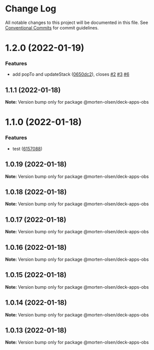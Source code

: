 # Change Log

All notable changes to this project will be documented in this file.
See [Conventional Commits](https://conventionalcommits.org) for commit guidelines.

# 1.2.0 (2022-01-19)


### Features

* add popTo and updateStack ([0650dc2](https://github.com/morten-olsen/deck/commit/0650dc28fe4c3d400e985d1d129ea6634298fbfa)), closes [#2](https://github.com/morten-olsen/deck/issues/2) [#3](https://github.com/morten-olsen/deck/issues/3) [#6](https://github.com/morten-olsen/deck/issues/6)





## 1.1.1 (2022-01-18)

**Note:** Version bump only for package @morten-olsen/deck-apps-obs





# 1.1.0 (2022-01-18)


### Features

* test ([6157088](https://github.com/morten-olsen/deck/commit/6157088b19fb758adc124a3411f4e9230a2a7fd7))





## 1.0.19 (2022-01-18)

**Note:** Version bump only for package @morten-olsen/deck-apps-obs





## 1.0.18 (2022-01-18)

**Note:** Version bump only for package @morten-olsen/deck-apps-obs





## 1.0.17 (2022-01-18)

**Note:** Version bump only for package @morten-olsen/deck-apps-obs





## 1.0.16 (2022-01-18)

**Note:** Version bump only for package @morten-olsen/deck-apps-obs





## 1.0.15 (2022-01-18)

**Note:** Version bump only for package @morten-olsen/deck-apps-obs





## 1.0.14 (2022-01-18)

**Note:** Version bump only for package @morten-olsen/deck-apps-obs





## 1.0.13 (2022-01-18)

**Note:** Version bump only for package @morten-olsen/deck-apps-obs
